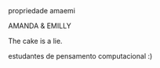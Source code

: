 <html>propriedade amaemi<html><p>
<p>AMANDA & EMILLY<p>
<p>The cake is a lie.<p>
<p>estudantes de pensamento computacional :)
